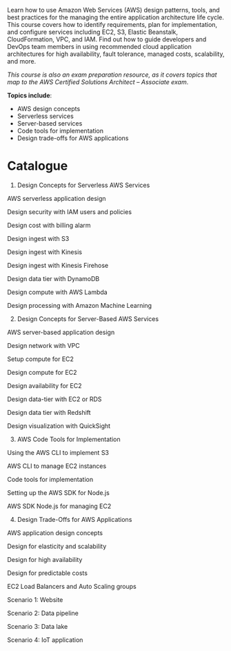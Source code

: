 Learn how to use Amazon Web Services (AWS) design patterns, tools, and best practices for the managing the entire application architecture life cycle. This course covers how to identify requirements, plan for implementation, and configure services including EC2, S3, Elastic Beanstalk, CloudFormation, VPC, and IAM. Find out how to guide developers and DevOps team members in using recommended cloud application architectures for high availability, fault tolerance, managed costs, scalability, and more.

*This course is also an exam preparation resource, as it covers topics that map to the AWS Certified Solutions Architect – Associate exam*.

**Topics include**:
- AWS design concepts
- Serverless services
- Server-based services
- Code tools for implementation
- Design trade-offs for AWS applications

# Catalogue
1. Design Concepts for Serverless AWS Services

AWS serverless application design
                                    
Design security with IAM users and policies

Design cost with billing alarm

Design ingest with S3

Design ingest with Kinesis

Design ingest with Kinesis Firehose

Design data tier with DynamoDB

Design compute with AWS Lambda

Design processing with Amazon Machine Learning

2. Design Concepts for Server-Based AWS Services

AWS server-based application design

Design network with VPC

Setup compute for EC2

Design compute for EC2

Design availability for EC2

Design data-tier with EC2 or RDS

Design data tier with Redshift

Design visualization with QuickSight

3. AWS Code Tools for Implementation

Using the AWS CLI to implement S3

AWS CLI to manage EC2 instances

Code tools for implementation

Setting up the AWS SDK for Node.js

AWS SDK Node.js for managing EC2

4. Design Trade-Offs for AWS Applications

AWS application design concepts

Design for elasticity and scalability

Design for high availability

Design for predictable costs

EC2 Load Balancers and Auto Scaling groups

Scenario 1: Website

Scenario 2: Data pipeline

Scenario  3: Data lake

Scenario 4: IoT application
